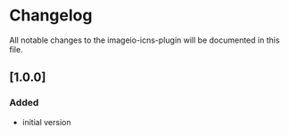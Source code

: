 # Changelog
All notable changes to the imageio-icns-plugin will be documented in this file.

## [1.0.0]
### Added
- initial version